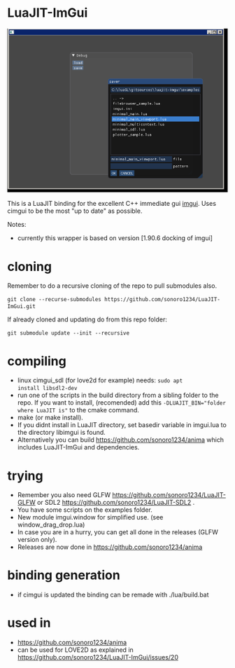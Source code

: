 # LuaJIT-ImGui

![sample](sample.png)

This is a LuaJIT binding for the excellent C++ immediate gui [imgui](https://github.com/ocornut/imgui).
Uses cimgui to be the most "up to date" as possible.

Notes:
* currently this wrapper is based on version [1.90.6 docking of imgui]

# cloning

Remember to do a recursive cloning of the repo to pull submodules also.

    git clone --recurse-submodules https://github.com/sonoro1234/LuaJIT-ImGui.git

If already cloned and updating do from this repo folder:

    git submodule update --init --recursive


# compiling

* linux cimgui_sdl (for love2d for example) needs: <code>sudo apt install libsdl2-dev</code>
* run one of the scripts in the build directory from a sibling folder to the repo. If you want to install,
(recomended) add this <code>-DLUAJIT_BIN="folder where LuaJIT is"</code> to the cmake command. 
* make (or make install).
* If you didnt install in LuaJIT directory, set basedir variable in imgui.lua to the directory libimgui is found.
* Alternatively you can build https://github.com/sonoro1234/anima which includes LuaJIT-ImGui and dependencies.

# trying

* Remember you also need GLFW https://github.com/sonoro1234/LuaJIT-GLFW or SDL2 https://github.com/sonoro1234/LuaJIT-SDL2 .
* You have some scripts on the examples folder.
* New module imgui.window for simplified use. (see window_drag_drop.lua)
* In case you are in a hurry, you can get all done in the releases (GLFW version only).
* Releases are now done in https://github.com/sonoro1234/anima

# binding generation

* if cimgui is updated the binding can be remade with ./lua/build.bat

# used in

* https://github.com/sonoro1234/anima
* can be used for LOVE2D as explained in https://github.com/sonoro1234/LuaJIT-ImGui/issues/20